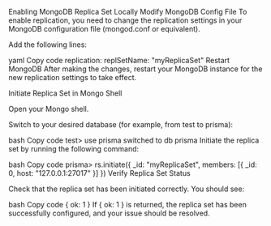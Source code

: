 Enabling MongoDB Replica Set Locally
Modify MongoDB Config File
To enable replication, you need to change the replication settings in your MongoDB configuration file (mongod.conf or equivalent).

Add the following lines:

yaml
Copy code
replication:
  replSetName: "myReplicaSet"
Restart MongoDB
After making the changes, restart your MongoDB instance for the new replication settings to take effect.

Initiate Replica Set in Mongo Shell

Open your Mongo shell.

Switch to your desired database (for example, from test to prisma):

bash
Copy code
test> use prisma
switched to db prisma
Initiate the replica set by running the following command:

bash
Copy code
prisma> rs.initiate({
  _id: "myReplicaSet",
  members: [{ _id: 0, host: "127.0.0.1:27017" }]
})
Verify Replica Set Status

Check that the replica set has been initiated correctly. You should see:

bash
Copy code
{ ok: 1 }
If { ok: 1 } is returned, the replica set has been successfully configured, and your issue should be resolved.